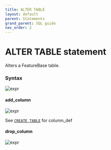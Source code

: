 ```yaml
---
title: ALTER TABLE
layout: default
parent: Statements
grand_parent: SQL guide
nav_order: 2
---
```


# ALTER TABLE statement

Alters a FeatureBase table.

### Syntax

![expr](/img/sql/alter_table_stmt.svg)

#### add_column

![expr](/img/sql/add_column.svg)

See [`CREATE TABLE`](/docs/sql-guide/sql-create-table) for column_def

#### drop_column

![expr](/img/sql/drop_column.svg)

